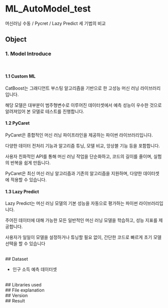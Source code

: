 # ML_AutoModel_test

머신러닝 수동 / Pycret / Lazy Predict 세 기법의 비교

## Object

### 1. Model Introduce
<br/>

#### 1.1 Custom ML

CatBoost는 그래디언트 부스팅 알고리즘을 기반으로 한 고성능 머신 러닝 라이브러리입니다.

해당 모델은 대부분이 범주형변수로 이루어진 데이터셋에서 예측 성능이 우수한 것으로 알려져있어 본 모델로 테스트를 진행합니다.

#### 1.2 PyCaret

PyCaret은 종합적인 머신 러닝 파이프라인을 제공하는 파이썬 라이브러리입니다.

다양한 데이터 전처리 기능과 알고리즘 튜닝, 모델 비교, 앙상블 기능 등을 포함합니다.

사용자 친화적인 API를 통해 머신 러닝 작업을 단순화하고, 코드의 길이를 줄이며, 실험의 반복을 쉽게 만듭니다.

PyCaret은 최신 머신 러닝 알고리즘과 기존의 알고리즘을 지원하며, 다양한 데이터셋에 적용할 수 있습니다.

#### 1.3 Lazy Predict
Lazy Predict는 머신 러닝 모델의 기본 성능을 자동으로 평가하는 파이썬 라이브러리입니다.

주어진 데이터에 대해 가능한 모든 일반적인 머신 러닝 모델을 학습하고, 성능 지표를 제공합니다.

사용자가 일일이 모델을 설정하거나 튜닝할 필요 없이, 간단한 코드로 빠르게 초기 모델 선택을 할 수 있습니다

<br/>
## Dataset

- 인구 소득 예측 데이터셋

<br/>
## Libraries used

<br/>
## File explanation

<br/>
## Version

<br/>
## Result
